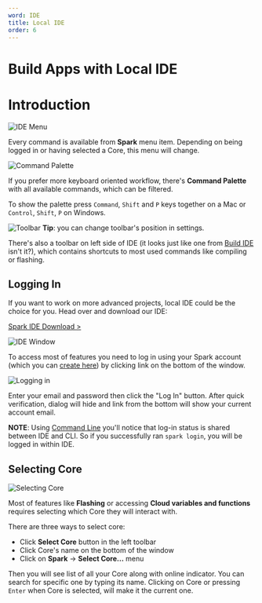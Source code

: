 ```yaml
---
word: IDE
title: Local IDE
order: 6
---
```


Build Apps with Local IDE
===

Introduction
===

![IDE Menu]({{assets}}/images/ide-menu.jpg)

Every command is available from **Spark** menu item. Depending on being logged in or having selected a Core, this menu will change.

![Command Palette]({{assets}}/images/ide-palette.jpg)

If you prefer more keyboard oriented workflow, there's **Command Palette** with all available commands, which can be filtered.

To show the palette press `Command`, `Shift` and `P` keys together on a Mac or `Control`, `Shift`, `P` on Windows.

![Toolbar]({{assets}}/images/ide-toolbar.jpg)
**Tip**: you can change toolbar's position in settings.

There's also a toolbar on left side of IDE (it looks just like one from [Build IDE](/build) isn't it?), which contains shortcuts to most used commands like compiling or flashing.

Logging In
---
If you want to work on more advanced projects, local IDE could be the choice for you. Head over and download our IDE:

[Spark IDE Download >](https://www.spark.io/ide)

![IDE Window]({{assets}}/images/ide-window.jpg)

To access most of features you need to log in using your Spark account (which you can [create here](https://www.spark.io/signup)) by clicking link on the bottom of the window.

![Logging in]({{assets}}/images/ide-log-in.jpg)

Enter your email and password then click the "Log In" button. After quick verification, dialog will hide and link from the bottom will show your current account email.

**NOTE**: Using [Command Line](/cli) you'll notice that log-in status is shared between IDE and CLI. So if you successfully ran `spark login`, you will be logged in within IDE.

Selecting Core
---

![Selecting Core]({{assets}}/images/ide-select-core.jpg)

Most of features like **Flashing** or accessing **Cloud variables and functions** requires selecting which Core they will interact with.

There are three ways to select core:

* Click **Select Core** button in the left toolbar
* Click Core's name on the bottom of the window
* Click on **Spark** -> **Select Core...** menu

Then you will see list of all your Core along with online indicator. You can search for specific one by typing its name. Clicking on Core or pressing `Enter` when Core is selected, will make it the current one.

